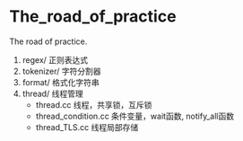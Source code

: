 # The_road_of_practice
The road of practice.

1. regex/ 正则表达式
2. tokenizer/ 字符分割器
3. format/ 格式化字符串
4. thread/ 线程管理
   - thread.cc 线程，共享锁，互斥锁
   - thread_condition.cc 条件变量，wait函数, notify_all函数
   - thread_TLS.cc 线程局部存储